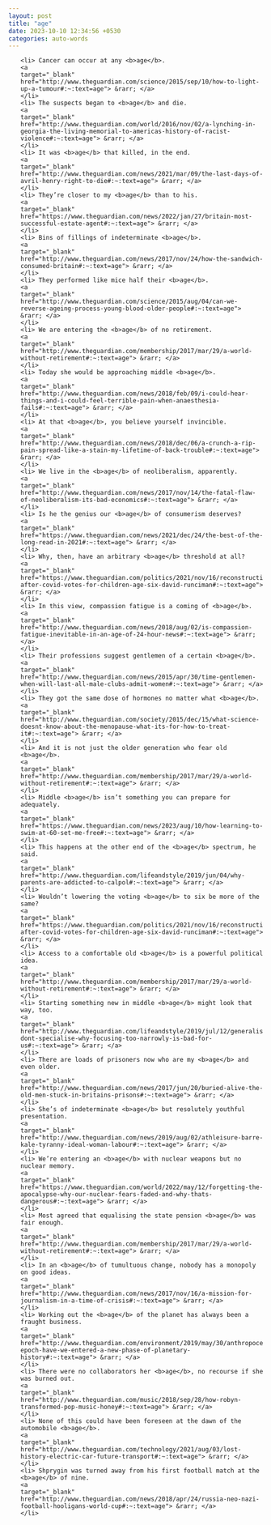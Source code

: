 ```yaml
---
layout: post
title: "age"
date: 2023-10-10 12:34:56 +0530
categories: auto-words
---
```

<ol>

    <li> Cancer can occur at any <b>age</b>.
    <a 
    target="_blank" 
    href="http://www.theguardian.com/science/2015/sep/10/how-to-light-up-a-tumour#:~:text=age"> &rarr; </a>
    </li>
    <li> The suspects began to <b>age</b> and die.
    <a 
    target="_blank" 
    href="http://www.theguardian.com/world/2016/nov/02/a-lynching-in-georgia-the-living-memorial-to-americas-history-of-racist-violence#:~:text=age"> &rarr; </a>
    </li>
    <li> It was <b>age</b> that killed, in the end.
    <a 
    target="_blank" 
    href="http://www.theguardian.com/news/2021/mar/09/the-last-days-of-avril-henry-right-to-die#:~:text=age"> &rarr; </a>
    </li>
    <li> They’re closer to my <b>age</b> than to his.
    <a 
    target="_blank" 
    href="https://www.theguardian.com/news/2022/jan/27/britain-most-successful-estate-agent#:~:text=age"> &rarr; </a>
    </li>
    <li> Bins of fillings of indeterminate <b>age</b>.
    <a 
    target="_blank" 
    href="http://www.theguardian.com/news/2017/nov/24/how-the-sandwich-consumed-britain#:~:text=age"> &rarr; </a>
    </li>
    <li> They performed like mice half their <b>age</b>.
    <a 
    target="_blank" 
    href="http://www.theguardian.com/science/2015/aug/04/can-we-reverse-ageing-process-young-blood-older-people#:~:text=age"> &rarr; </a>
    </li>
    <li> We are entering the <b>age</b> of no retirement.
    <a 
    target="_blank" 
    href="http://www.theguardian.com/membership/2017/mar/29/a-world-without-retirement#:~:text=age"> &rarr; </a>
    </li>
    <li> Today she would be approaching middle <b>age</b>.
    <a 
    target="_blank" 
    href="http://www.theguardian.com/news/2018/feb/09/i-could-hear-things-and-i-could-feel-terrible-pain-when-anaesthesia-fails#:~:text=age"> &rarr; </a>
    </li>
    <li> At that <b>age</b>, you believe yourself invincible.
    <a 
    target="_blank" 
    href="http://www.theguardian.com/news/2018/dec/06/a-crunch-a-rip-pain-spread-like-a-stain-my-lifetime-of-back-trouble#:~:text=age"> &rarr; </a>
    </li>
    <li> We live in the <b>age</b> of neoliberalism, apparently.
    <a 
    target="_blank" 
    href="http://www.theguardian.com/news/2017/nov/14/the-fatal-flaw-of-neoliberalism-its-bad-economics#:~:text=age"> &rarr; </a>
    </li>
    <li> Is he the genius our <b>age</b> of consumerism deserves?
    <a 
    target="_blank" 
    href="https://www.theguardian.com/news/2021/dec/24/the-best-of-the-long-read-in-2021#:~:text=age"> &rarr; </a>
    </li>
    <li> Why, then, have an arbitrary <b>age</b> threshold at all?
    <a 
    target="_blank" 
    href="https://www.theguardian.com/politics/2021/nov/16/reconstruction-after-covid-votes-for-children-age-six-david-runciman#:~:text=age"> &rarr; </a>
    </li>
    <li> In this view, compassion fatigue is a coming of <b>age</b>.
    <a 
    target="_blank" 
    href="http://www.theguardian.com/news/2018/aug/02/is-compassion-fatigue-inevitable-in-an-age-of-24-hour-news#:~:text=age"> &rarr; </a>
    </li>
    <li> Their professions suggest gentlemen of a certain <b>age</b>.
    <a 
    target="_blank" 
    href="http://www.theguardian.com/news/2015/apr/30/time-gentlemen-when-will-last-all-male-clubs-admit-women#:~:text=age"> &rarr; </a>
    </li>
    <li> They got the same dose of hormones no matter what <b>age</b>.
    <a 
    target="_blank" 
    href="http://www.theguardian.com/society/2015/dec/15/what-science-doesnt-know-about-the-menopause-what-its-for-how-to-treat-it#:~:text=age"> &rarr; </a>
    </li>
    <li> And it is not just the older generation who fear old <b>age</b>.
    <a 
    target="_blank" 
    href="http://www.theguardian.com/membership/2017/mar/29/a-world-without-retirement#:~:text=age"> &rarr; </a>
    </li>
    <li> Middle <b>age</b> isn’t something you can prepare for adequately.
    <a 
    target="_blank" 
    href="https://www.theguardian.com/news/2023/aug/10/how-learning-to-swim-at-60-set-me-free#:~:text=age"> &rarr; </a>
    </li>
    <li> This happens at the other end of the <b>age</b> spectrum, he said.
    <a 
    target="_blank" 
    href="http://www.theguardian.com/lifeandstyle/2019/jun/04/why-parents-are-addicted-to-calpol#:~:text=age"> &rarr; </a>
    </li>
    <li> Wouldn’t lowering the voting <b>age</b> to six be more of the same?
    <a 
    target="_blank" 
    href="https://www.theguardian.com/politics/2021/nov/16/reconstruction-after-covid-votes-for-children-age-six-david-runciman#:~:text=age"> &rarr; </a>
    </li>
    <li> Access to a comfortable old <b>age</b> is a powerful political idea.
    <a 
    target="_blank" 
    href="http://www.theguardian.com/membership/2017/mar/29/a-world-without-retirement#:~:text=age"> &rarr; </a>
    </li>
    <li> Starting something new in middle <b>age</b> might look that way, too.
    <a 
    target="_blank" 
    href="http://www.theguardian.com/lifeandstyle/2019/jul/12/generalise-dont-specialise-why-focusing-too-narrowly-is-bad-for-us#:~:text=age"> &rarr; </a>
    </li>
    <li> There are loads of prisoners now who are my <b>age</b> and even older.
    <a 
    target="_blank" 
    href="http://www.theguardian.com/news/2017/jun/20/buried-alive-the-old-men-stuck-in-britains-prisons#:~:text=age"> &rarr; </a>
    </li>
    <li> She’s of indeterminate <b>age</b> but resolutely youthful presentation.
    <a 
    target="_blank" 
    href="http://www.theguardian.com/news/2019/aug/02/athleisure-barre-kale-tyranny-ideal-woman-labour#:~:text=age"> &rarr; </a>
    </li>
    <li> We’re entering an <b>age</b> with nuclear weapons but no nuclear memory.
    <a 
    target="_blank" 
    href="https://www.theguardian.com/world/2022/may/12/forgetting-the-apocalypse-why-our-nuclear-fears-faded-and-why-thats-dangerous#:~:text=age"> &rarr; </a>
    </li>
    <li> Most agreed that equalising the state pension <b>age</b> was fair enough.
    <a 
    target="_blank" 
    href="http://www.theguardian.com/membership/2017/mar/29/a-world-without-retirement#:~:text=age"> &rarr; </a>
    </li>
    <li> In an <b>age</b> of tumultuous change, nobody has a monopoly on good ideas.
    <a 
    target="_blank" 
    href="http://www.theguardian.com/news/2017/nov/16/a-mission-for-journalism-in-a-time-of-crisis#:~:text=age"> &rarr; </a>
    </li>
    <li> Working out the <b>age</b> of the planet has always been a fraught business.
    <a 
    target="_blank" 
    href="http://www.theguardian.com/environment/2019/may/30/anthropocene-epoch-have-we-entered-a-new-phase-of-planetary-history#:~:text=age"> &rarr; </a>
    </li>
    <li> There were no collaborators her <b>age</b>, no recourse if she was burned out.
    <a 
    target="_blank" 
    href="http://www.theguardian.com/music/2018/sep/28/how-robyn-transformed-pop-music-honey#:~:text=age"> &rarr; </a>
    </li>
    <li> None of this could have been foreseen at the dawn of the automobile <b>age</b>.
    <a 
    target="_blank" 
    href="http://www.theguardian.com/technology/2021/aug/03/lost-history-electric-car-future-transport#:~:text=age"> &rarr; </a>
    </li>
    <li> Shprygin was turned away from his first football match at the <b>age</b> of nine.
    <a 
    target="_blank" 
    href="http://www.theguardian.com/news/2018/apr/24/russia-neo-nazi-football-hooligans-world-cup#:~:text=age"> &rarr; </a>
    </li>